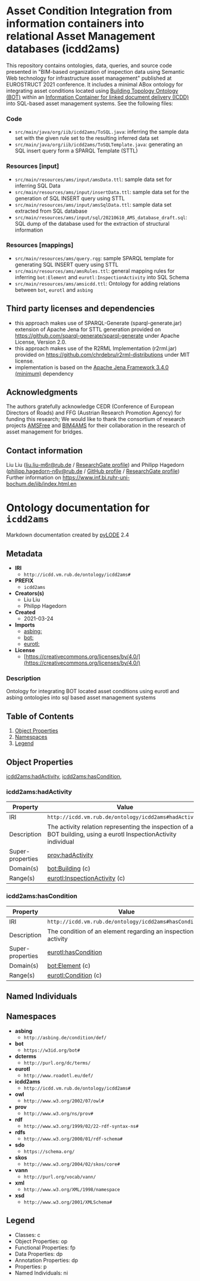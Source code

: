 # Asset Condition Integration from information containers into relational Asset Management databases (icdd2ams)

This repository contains ontologies, data, queries, and source code presented in "BIM-based organization of inspection data using Semantic Web technology for infrastructure asset management" published at EUROSTRUCT 2021 conference. It includes a minimal ABox ontology for integrating  asset conditions located using [Building Topology Ontology (BOT)](https://github.com/w3c-lbd-cg/bot) within an [Information Container for linked document delivery (ICDD)](https://www.iso.org/standard/74389.html) into SQL-based asset management systems. See the following files:

### Code
- `src/main/java/org/iib/icdd2ams/ToSQL.java`: inferring the sample data set with the given rule set to the resulting inferred data set  
- `src/main/java/org/iib/icdd2ams/ToSQLTemplate.java`: generating an SQL insert query form a SPARQL Template (STTL)
 
### Resources [input]
- `src/main/resources/ams/input/amsData.ttl`: sample data set for inferring SQL Data
- `src/main/resources/ams/input/insertData.ttl`: sample data set for the generation of SQL INSERT query using STTL
- `src/main/resources/ams/input/amsSqlData.ttl`: sample data set extracted from SQL database
- `src/main/resources/ams/input/sql/20210610_AMS_database_draft.sql`: SQL dump of the database used for the extraction of structural information

### Resources [mappings]
- `src/main/resources/ams/query.rqg`: sample SPARQL template for generating SQL INSERT query using STTL
- `src/main/resources/ams/amsRules.ttl`: general mapping rules for inferring `bot:Element` and `eurotl:InspectionActivity` into SQL Schema
- `src/main/resources/ams/amsicdd.ttl`: Ontology for adding relations between `bot`, `eurotl` and `asbing` 

## Third party licenses and dependencies
- this approach makes use of SPARQL-Generate (sparql-generate.jar) extension of Apache Jena for STTL generation provided on https://github.com/sparql-generate/sparql-generate under Apache License, Version 2.0. 
- this approach makes use of the R2RML Implementation (r2rml.jar) provided on https://github.com/chrdebru/r2rml-distributions under MIT license. 
- implementation is based on the [Apache Jena Framework 3.4.0 (minimum)](https://mvnrepository.com/artifact/org.apache.jena/jena-arq/3.4.0) dependency

## Acknowledgments
The authors gratefully acknowledge CEDR (Conference of European Directors of Roads) and FFG (Austrian Research Promotion Agency) for funding this research; We would like to thank the consortium of research projects [AMSFree](https://www.inf.bi.ruhr-uni-bochum.de/iib/forschung/amsfree.html.en) and [BIM4AMS](https://www.inf.bi.ruhr-uni-bochum.de/iib/forschung/bim4ams.html.en) for their collaboration in the research of asset management for bridges.

## Contact information
Liu Liu (liu.liu-m6r@rub.de / [ResearchGate profile](https://www.researchgate.net/profile/Liu-Liu-84)) and Philipp Hagedorn (philipp.hagedorn-n6v@rub.de / [GitHub profile](https://github.com/philhag) / [ResearchGate profile](https://www.researchgate.net/profile/Philipp-Hagedorn))  
Further information on https://www.inf.bi.ruhr-uni-bochum.de/iib/index.html.en


# Ontology documentation for `icdd2ams`
Markdown documentation created by [pyLODE](http://github.com/rdflib/pyLODE) 2.4

## Metadata
* **IRI**
  * `http://icdd.vm.rub.de/ontology/icdd2ams#`
* **PREFIX**
  * `icdd2ams`
* **Creators(s)**
  * Liu Liu
  * Philipp Hagedorn
* **Created**
  * 2021-03-24
* **Imports**
  * [asbing:](http://asbing.de/condition/def/)
  * [bot:](https://w3id.org/bot#)
  * [eurotl:](http://www.roadotl.eu/def/)
* **License**
  * [https://creativecommons.org/licenses/by/4.0/](https://creativecommons.org/licenses/by/4.0/)
### Description
<p>Ontology for integrating BOT located asset conditions using eurotl and asbing ontologies into sql based asset management systems</p>

## Table of Contents
1. [Object Properties](#objectproperties)
1. [Namespaces](#namespaces)
1. [Legend](#legend)

## Object Properties
[icdd2ams:hadActivity](#icdd2ams:hadActivity),
[icdd2ams:hasCondition](#icdd2ams:hasCondition),
[](icdd2ams:hadActivity)
### icdd2ams:hadActivity
Property | Value
--- | ---
IRI | `http://icdd.vm.rub.de/ontology/icdd2ams#hadActivity`
Description | The activity relation representing the inspection of a BOT building, using a eurotl InspectionActivity individual
Super-properties |[prov:hadActivity](http://www.w3.org/ns/prov#hadActivity)<br />
Domain(s) |[bot:Building](https://w3id.org/bot#Building) (c)<br />
Range(s) |[eurotl:InspectionActivity](http://www.roadotl.eu/def/InspectionActivity) (c)<br />
[](icdd2ams:hasCondition)
### icdd2ams:hasCondition
Property | Value
--- | ---
IRI | `http://icdd.vm.rub.de/ontology/icdd2ams#hasCondition`
Description | The condition of an element regarding an inspection activity
Super-properties |[eurotl:hasCondition](http://www.roadotl.eu/def/hasCondition)<br />
Domain(s) |[bot:Element](https://w3id.org/bot#Element) (c)<br />
Range(s) |[eurotl:Condition](http://www.roadotl.eu/def/Condition) (c)<br />

## Named Individuals
## Namespaces
* **asbing**
  * `http://asbing.de/condition/def/`
* **bot**
  * `https://w3id.org/bot#`
* **dcterms**
  * `http://purl.org/dc/terms/`
* **eurotl**
  * `http://www.roadotl.eu/def/`
* **icdd2ams**
  * `http://icdd.vm.rub.de/ontology/icdd2ams#`
* **owl**
  * `http://www.w3.org/2002/07/owl#`
* **prov**
  * `http://www.w3.org/ns/prov#`
* **rdf**
  * `http://www.w3.org/1999/02/22-rdf-syntax-ns#`
* **rdfs**
  * `http://www.w3.org/2000/01/rdf-schema#`
* **sdo**
  * `https://schema.org/`
* **skos**
  * `http://www.w3.org/2004/02/skos/core#`
* **vann**
  * `http://purl.org/vocab/vann/`
* **xml**
  * `http://www.w3.org/XML/1998/namespace`
* **xsd**
  * `http://www.w3.org/2001/XMLSchema#`

## Legend
* Classes: c
* Object Properties: op
* Functional Properties: fp
* Data Properties: dp
* Annotation Properties: dp
* Properties: p
* Named Individuals: ni